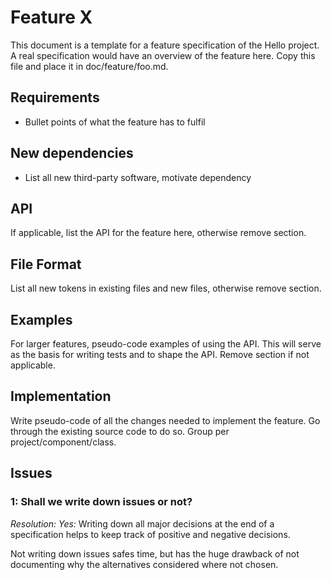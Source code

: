 Feature X
============

This document is a template for a feature specification of the Hello
project. A real specification would have an overview of the feature
here. Copy this file and place it in doc/feature/foo.md.

## Requirements

* Bullet points of what the feature has to fulfil

## New dependencies

* List all new third-party software, motivate dependency

## API

If applicable, list the API for the feature here, otherwise remove section.

## File Format

List all new tokens in existing files and new files, otherwise remove section.

## Examples

For larger features, pseudo-code examples of using the API. This will
serve as the basis for writing tests and to shape the API. Remove
section if not applicable.

## Implementation

Write pseudo-code of all the changes needed to implement the feature. Go
through the existing source code to do so. Group per
project/component/class.

## Issues

### 1: Shall we write down issues or not?

_Resolution: Yes:_ Writing down all major decisions at the end of a
specification helps to keep track of positive and negative decisions.

Not writing down issues safes time, but has the huge drawback of not
documenting why the alternatives considered where not chosen.
